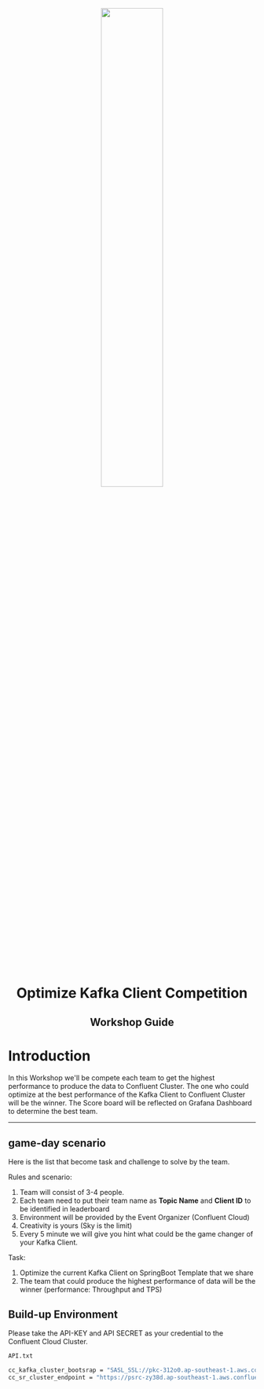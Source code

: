 <div align="center" padding=25px>
    <img src="images/confluent.png" width=50% height=50%>
</div>

# <div align="center">Optimize Kafka Client Competition</div>

## <div align="center">Workshop Guide</div>

# Introduction

In this Workshop we'll be compete each team to get the highest performance to produce the data to Confluent Cluster. The one who could optimize at the best performance of the Kafka Client to Confluent Cluster will be the winner. The Score board will be reflected on Grafana Dashboard to determine the best team. 

---

## game-day scenario

Here is the list that become task and challenge to solve by the team.

Rules and scenario:
1. Team will consist of 3-4 people.
2. Each team need to put their team name as **Topic Name** and **Client ID** to be identified in leaderboard
3. Environment will be provided by the Event Organizer (Confluent Cloud)
4. Creativity is yours (Sky is the limit)
5. Every 5 minute we will give you hint what could be the game changer of your Kafka Client.
   
Task:
1. Optimize the current Kafka Client on SpringBoot Template that we share
2. The team that could produce the highest performance of data will be the winner (performance: Throughput and TPS)

## Build-up Environment

Please take the API-KEY and API SECRET as your credential to the Confluent Cloud Cluster.

```bash
API.txt
```

```bash
cc_kafka_cluster_bootsrap = "SASL_SSL://pkc-312o0.ap-southeast-1.aws.confluent.cloud:9092"
cc_sr_cluster_endpoint = "https://psrc-zy38d.ap-southeast-1.aws.confluent.cloud"
```
